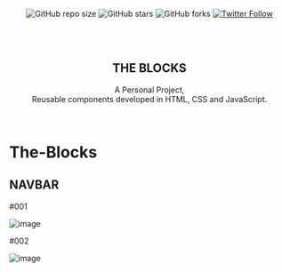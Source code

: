 <div align="center">
  
  ![GitHub repo size](https://img.shields.io/github/repo-size/Pilag6/The-Blocks)
  ![GitHub stars](https://img.shields.io/github/stars/Pilag6/The-Blocks?style=social)
  ![GitHub forks](https://img.shields.io/github/forks/Pilag6/The-Blocks?style=social)
  [![Twitter Follow](https://img.shields.io/twitter/follow/PilaGonzalezOk?style=social)](https://twitter.com/intent/follow?screen_name=PilaGonzalezOk)

  <br />
  <br />

  <h2 align="center">THE BLOCKS</h2>

  A Personal Project, <br />Reusable components developed in HTML, CSS and JavaScript.


</div>

<br />

# The-Blocks

<h2>NAVBAR</h2>

#001

![image](https://user-images.githubusercontent.com/79191808/205922061-961648d7-c1cf-4708-9b53-96dc492595d0.png)

#002

![image](https://user-images.githubusercontent.com/79191808/205922590-d47f146b-df9e-4fe0-b9a6-d2b1df18a7d8.png)
